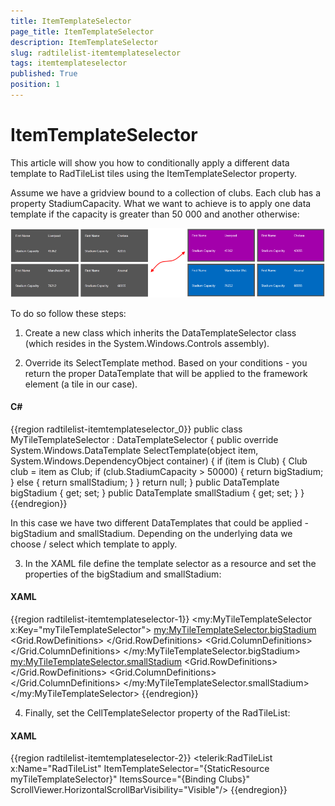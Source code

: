 ```yaml
---
title: ItemTemplateSelector
page_title: ItemTemplateSelector
description: ItemTemplateSelector
slug: radtilelist-itemtemplateselector
tags: itemtemplateselector
published: True
position: 1
---
```


# ItemTemplateSelector



This article will show you how to conditionally apply a different data template to RadTileList tiles using the ItemTemplateSelector property.      
      

Assume we have a gridview bound to a collection of clubs. Each club has a property StadiumCapacity. 
      What we want to achieve is to apply one data template if the capacity is greater than 50 000 and another otherwise:
      

![Rad Tile List Item Template Selector](images/RadTileList_ItemTemplateSelector.png)

To do so follow these steps:
      

1. Create a new class which inherits the DataTemplateSelector class (which resides in the System.Windows.Controls assembly).
      

2. Override its SelectTemplate method. Based on your conditions - you return the proper DataTemplate that will be applied to the framework element (a tile in our case).
      

#### __C#__

{{region radtilelist-itemtemplateselector_0}}
	    public class MyTileTemplateSelector : DataTemplateSelector
	    {
	        public override System.Windows.DataTemplate SelectTemplate(object item, System.Windows.DependencyObject container)
	        {
	            if (item is Club)
	            {
	                Club club = item as Club;
	                if (club.StadiumCapacity > 50000)
	                {
	                    return bigStadium;
	                }
	                else
	                {
	                    return smallStadium;
	                }
	            }
	            return null;
	        }
	        public DataTemplate bigStadium { get; set; }
	        public DataTemplate smallStadium { get; set; }
	    }
	{{endregion}}



In this case we have two different DataTemplates that could be applied - bigStadium and smallStadium. Depending on the underlying data we choose / select which template to apply.
      

3. In the XAML file define the template selector as a resource and set the properties of the bigStadium and smallStadium:
      

#### __XAML__

{{region radtilelist-itemtemplateselector-1}}
	  <my:MyTileTemplateSelector x:Key="myTileTemplateSelector">
	            <my:MyTileTemplateSelector.bigStadium>
	                <DataTemplate>
	                    <Grid Background="Green">
	                        <Grid.RowDefinitions>
	                            <RowDefinition />
	                            <RowDefinition />
	                        </Grid.RowDefinitions>
	                        <Grid.ColumnDefinitions>
	                            <ColumnDefinition/>
	                            <ColumnDefinition/>
	                        </Grid.ColumnDefinitions>
	                        <TextBlock Grid.Row="0" Grid.Column="0" Text="First Name"/>
	                        <TextBlock Grid.Row="0" Grid.Column="1" Text="{Binding Name}" />
	                        <TextBlock Grid.Row="1" Grid.Column="0" Text="Stadium Capacity"/>
	                        <TextBlock Grid.Row="1" Grid.Column="1" Text="{Binding StadiumCapacity}" />
	                    </Grid>
	                </DataTemplate>
	            </my:MyTileTemplateSelector.bigStadium>
	            <my:MyTileTemplateSelector.smallStadium>
	                <DataTemplate>
	                    <Grid Background="Red">
	                        <Grid.RowDefinitions>
	                            <RowDefinition />
	                            <RowDefinition />
	                        </Grid.RowDefinitions>
	                        <Grid.ColumnDefinitions>
	                            <ColumnDefinition/>
	                            <ColumnDefinition/>
	                        </Grid.ColumnDefinitions>
	                        <TextBlock Grid.Row="0" Grid.Column="0" Text="First Name"/>
	                        <TextBlock Grid.Row="0" Grid.Column="1" Text="{Binding Name}" />
	                        <TextBlock Grid.Row="1" Grid.Column="0" Text="Stadium Capacity"/>
	                        <TextBlock Grid.Row="1" Grid.Column="1" Text="{Binding StadiumCapacity}" />
	                    </Grid>
	                </DataTemplate>
	            </my:MyTileTemplateSelector.smallStadium>
	        </my:MyTileTemplateSelector> 
	{{endregion}}



4. Finally, set the CellTemplateSelector property of the RadTileList:
      

#### __XAML__

{{region radtilelist-itemtemplateselector-2}}
	  <telerik:RadTileList  x:Name="RadTileList" 
	                        ItemTemplateSelector="{StaticResource myTileTemplateSelector}" 
	                        ItemsSource="{Binding Clubs}"
	                        ScrollViewer.HorizontalScrollBarVisibility="Visible"/>
	{{endregion}}


